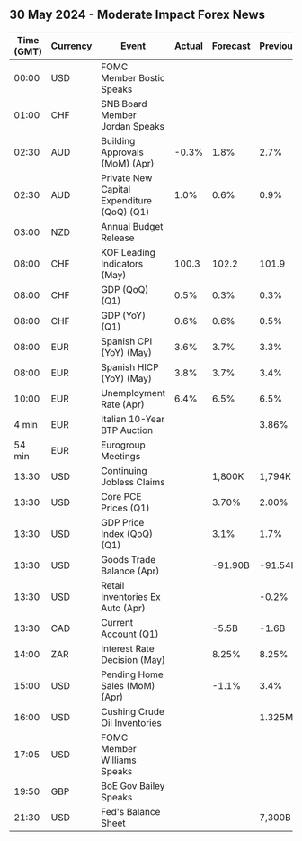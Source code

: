 ## 30 May 2024 - Moderate Impact Forex News

| Time (GMT) | Currency | Event | Actual | Forecast | Previous |
|------|----------|-------|--------|----------|----------|
| 00:00 | USD | FOMC Member Bostic Speaks |  |  |  |
| 01:00 | CHF | SNB Board Member Jordan Speaks |  |  |  |
| 02:30 | AUD | Building Approvals (MoM) (Apr) | -0.3% | 1.8% | 2.7% |
| 02:30 | AUD | Private New Capital Expenditure (QoQ) (Q1) | 1.0% | 0.6% | 0.9% |
| 03:00 | NZD | Annual Budget Release |  |  |  |
| 08:00 | CHF | KOF Leading Indicators (May) | 100.3 | 102.2 | 101.9 |
| 08:00 | CHF | GDP (QoQ) (Q1) | 0.5% | 0.3% | 0.3% |
| 08:00 | CHF | GDP (YoY) (Q1) | 0.6% | 0.6% | 0.5% |
| 08:00 | EUR | Spanish CPI (YoY) (May) | 3.6% | 3.7% | 3.3% |
| 08:00 | EUR | Spanish HICP (YoY) (May) | 3.8% | 3.7% | 3.4% |
| 10:00 | EUR | Unemployment Rate (Apr) | 6.4% | 6.5% | 6.5% |
| 4 min | EUR | Italian 10-Year BTP Auction |  |  | 3.86% |
| 54 min | EUR | Eurogroup Meetings |  |  |  |
| 13:30 | USD | Continuing Jobless Claims |  | 1,800K | 1,794K |
| 13:30 | USD | Core PCE Prices (Q1) |  | 3.70% | 2.00% |
| 13:30 | USD | GDP Price Index (QoQ) (Q1) |  | 3.1% | 1.7% |
| 13:30 | USD | Goods Trade Balance (Apr) |  | -91.90B | -91.54B |
| 13:30 | USD | Retail Inventories Ex Auto (Apr) |  |  | -0.2% |
| 13:30 | CAD | Current Account (Q1) |  | -5.5B | -1.6B |
| 14:00 | ZAR | Interest Rate Decision (May) |  | 8.25% | 8.25% |
| 15:00 | USD | Pending Home Sales (MoM) (Apr) |  | -1.1% | 3.4% |
| 16:00 | USD | Cushing Crude Oil Inventories |  |  | 1.325M |
| 17:05 | USD | FOMC Member Williams Speaks |  |  |  |
| 19:50 | GBP | BoE Gov Bailey Speaks |  |  |  |
| 21:30 | USD | Fed's Balance Sheet |  |  | 7,300B |
